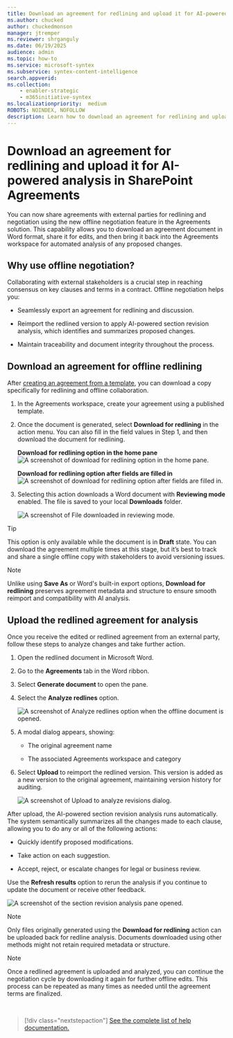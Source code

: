 ```yaml
---
title: Download an agreement for redlining and upload it for AI-powered analysis in SharePoint Agreements
ms.author: chucked
author: chuckedmonson
manager: jtremper
ms.reviewer: shrganguly
ms.date: 06/19/2025
audience: admin
ms.topic: how-to
ms.service: microsoft-syntex
ms.subservice: syntex-content-intelligence
search.appverid: 
ms.collection: 
    - enabler-strategic
    - m365initiative-syntex
ms.localizationpriority:  medium
ROBOTS: NOINDEX, NOFOLLOW
description: Learn how to download an agreement for redlining and upload it for AI-powered analysis in the SharePoint Agreements solution.
---
```


# Download an agreement for redlining and upload it for AI-powered analysis in SharePoint Agreements

You can now share agreements with external parties for redlining and negotiation using the new offline negotiation feature in the Agreements solution. This capability allows you to download an agreement document in Word format, share it for edits, and then bring it back into the Agreements workspace for automated analysis of any proposed changes.

## Why use offline negotiation?

Collaborating with external stakeholders is a crucial step in reaching consensus on key clauses and terms in a contract. Offline negotiation helps you:

- Seamlessly export an agreement for redlining and discussion.

- Reimport the redlined version to apply AI-powered section revision analysis, which identifies and summarizes proposed changes.

- Maintain traceability and document integrity throughout the process.

## Download an agreement for offline redlining

After [creating an agreement from a template](agreements-create-agreement.md), you can download a copy specifically for redlining and offline collaboration.

1. In the Agreements workspace, create your agreement using a published template.

2. Once the document is generated, select **Download for redlining** in the action menu. You can also fill in the field values in Step 1, and then download the document for redlining.

    **Download for redlining option in the home pane**
    ![A screenshot of download for redlining option in the home pane.](../../media/content-understanding/agreements-download-redlining-option-blank.png)

    **Download for redlining option after fields are filled in**
    ![A screenshot of download for redlining option after fields are filled in.](../../media/content-understanding/agreements-download-redlining-option-filled.png)

3. Selecting this action downloads a Word document with **Reviewing mode** enabled. The file is saved to your local **Downloads** folder.

    ![A screenshot of File downloaded in reviewing mode.](../../media/content-understanding/agreements-download-file-in-reviewing-mode.png)

> [!TIP]
> This option is only available while the document is in **Draft** state. You can download the agreement multiple times at this stage, but it’s best to track and share a single offline copy with stakeholders to avoid versioning issues.

> [!NOTE]
> Unlike using **Save As** or Word's built-in export options, **Download for redlining** preserves agreement metadata and structure to ensure smooth reimport and compatibility with AI analysis.

## Upload the redlined agreement for analysis

Once you receive the edited or redlined agreement from an external party, follow these steps to analyze changes and take further action.

1. Open the redlined document in Microsoft Word.

2. Go to the **Agreements** tab in the Word ribbon.

3. Select **Generate document** to open the pane.

4. Select the **Analyze redlines** option.

    ![A screenshot of Analyze redlines option when the offline document is opened.](../../media/content-understanding/agreements-analyze-redlines-option.png)

5. A modal dialog appears, showing:

    - The original agreement name

    - The associated Agreements workspace and category

6. Select **Upload** to reimport the redlined version. This version is added as a new version to the original agreement, maintaining version history for auditing.

    ![A screenshot of Upload to analyze revisions dialog.](../../media/content-understanding/agreements-upload-analyze-revisions-option.png)

After upload, the AI-powered section revision analysis runs automatically. The system semantically summarizes all the changes made to each clause, allowing you to do any or all of the following actions:

- Quickly identify proposed modifications.

- Take action on each suggestion.

- Accept, reject, or escalate changes for legal or business review.

Use the **Refresh results** option to rerun the analysis if you continue to update the document or receive other feedback.

![A screenshot of the section revision analysis pane opened.](../../media/content-understanding/agreements-upload-section-revision-analysis-pane.png)

> [!NOTE]
> Only files originally generated using the **Download for redlining** action can be uploaded back for redline analysis. Documents downloaded using other methods might not retain required metadata or structure.

> [!NOTE]
> Once a redlined agreement is uploaded and analyzed, you can continue the negotiation cycle by downloading it again for further offline edits. This process can be repeated as many times as needed until the agreement terms are finalized.

<br>

> [!div class="nextstepaction"]
> [See the complete list of help documentation.](agreements-overview.md#help-documentation)
